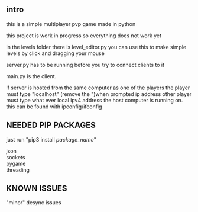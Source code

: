## intro

this is a simple multiplayer pvp game made in python
  
this project is work in progress so everything does not work yet
  

in the levels folder there is level_editor.py
you can use this to make simple levels by click and dragging your mouse

  

server.py has to be running before you try to connect clients to it

  
main.py is the client. 


  
if server is hosted from the same computer as one of the players the player must type "localhost" (remove the ")when prompted ip address
other player must type what ever local ipv4 address the host computer is running on. this can be found with ipconfig/ifconfig

  



  
## NEEDED PIP PACKAGES

just run "pip3 install *package_name*"

json  
sockets  
pygame  
threading  

  





## KNOWN ISSUES
    
  
"minor" desync issues


